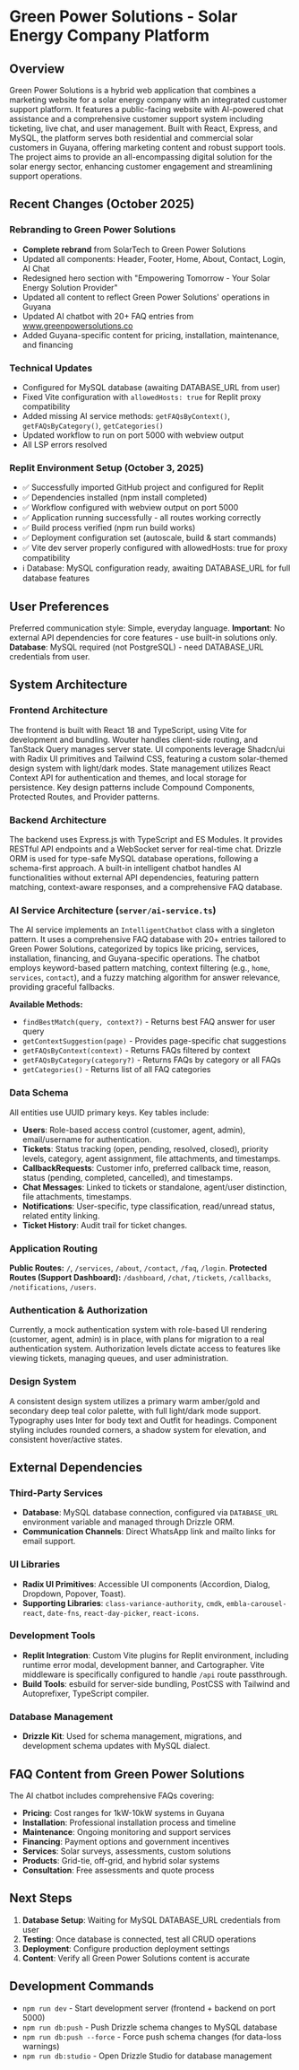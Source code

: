 # Green Power Solutions - Solar Energy Company Platform

## Overview

Green Power Solutions is a hybrid web application that combines a marketing website for a solar energy company with an integrated customer support platform. It features a public-facing website with AI-powered chat assistance and a comprehensive customer support system including ticketing, live chat, and user management. Built with React, Express, and MySQL, the platform serves both residential and commercial solar customers in Guyana, offering marketing content and robust support tools. The project aims to provide an all-encompassing digital solution for the solar energy sector, enhancing customer engagement and streamlining support operations.

## Recent Changes (October 2025)

### Rebranding to Green Power Solutions
- **Complete rebrand** from SolarTech to Green Power Solutions
- Updated all components: Header, Footer, Home, About, Contact, Login, AI Chat
- Redesigned hero section with "Empowering Tomorrow - Your Solar Energy Solution Provider"
- Updated all content to reflect Green Power Solutions' operations in Guyana
- Updated AI chatbot with 20+ FAQ entries from www.greenpowersolutions.co
- Added Guyana-specific content for pricing, installation, maintenance, and financing

### Technical Updates
- Configured for MySQL database (awaiting DATABASE_URL from user)
- Fixed Vite configuration with `allowedHosts: true` for Replit proxy compatibility
- Added missing AI service methods: `getFAQsByContext()`, `getFAQsByCategory()`, `getCategories()`
- Updated workflow to run on port 5000 with webview output
- All LSP errors resolved

### Replit Environment Setup (October 3, 2025)
- ✅ Successfully imported GitHub project and configured for Replit
- ✅ Dependencies installed (npm install completed)
- ✅ Workflow configured with webview output on port 5000
- ✅ Application running successfully - all routes working correctly
- ✅ Build process verified (npm run build works)
- ✅ Deployment configuration set (autoscale, build & start commands)
- ✅ Vite dev server properly configured with allowedHosts: true for proxy compatibility
- ℹ️ Database: MySQL configuration ready, awaiting DATABASE_URL for full database features

## User Preferences

Preferred communication style: Simple, everyday language.
**Important**: No external API dependencies for core features - use built-in solutions only.
**Database**: MySQL required (not PostgreSQL) - need DATABASE_URL credentials from user.

## System Architecture

### Frontend Architecture

The frontend is built with React 18 and TypeScript, using Vite for development and bundling. Wouter handles client-side routing, and TanStack Query manages server state. UI components leverage Shadcn/ui with Radix UI primitives and Tailwind CSS, featuring a custom solar-themed design system with light/dark modes. State management utilizes React Context API for authentication and themes, and local storage for persistence. Key design patterns include Compound Components, Protected Routes, and Provider patterns.

### Backend Architecture

The backend uses Express.js with TypeScript and ES Modules. It provides RESTful API endpoints and a WebSocket server for real-time chat. Drizzle ORM is used for type-safe MySQL database operations, following a schema-first approach. A built-in intelligent chatbot handles AI functionalities without external API dependencies, featuring pattern matching, context-aware responses, and a comprehensive FAQ database.

### AI Service Architecture (`server/ai-service.ts`)

The AI service implements an `IntelligentChatbot` class with a singleton pattern. It uses a comprehensive FAQ database with 20+ entries tailored to Green Power Solutions, categorized by topics like pricing, services, installation, financing, and Guyana-specific operations. The chatbot employs keyword-based pattern matching, context filtering (e.g., `home`, `services`, `contact`), and a fuzzy matching algorithm for answer relevance, providing graceful fallbacks.

**Available Methods:**
- `findBestMatch(query, context?)` - Returns best FAQ answer for user query
- `getContextSuggestion(page)` - Provides page-specific chat suggestions
- `getFAQsByContext(context)` - Returns FAQs filtered by context
- `getFAQsByCategory(category?)` - Returns FAQs by category or all FAQs
- `getCategories()` - Returns list of all FAQ categories

### Data Schema

All entities use UUID primary keys. Key tables include:
- **Users**: Role-based access control (customer, agent, admin), email/username for authentication.
- **Tickets**: Status tracking (open, pending, resolved, closed), priority levels, category, agent assignment, file attachments, and timestamps.
- **CallbackRequests**: Customer info, preferred callback time, reason, status (pending, completed, cancelled), and timestamps.
- **Chat Messages**: Linked to tickets or standalone, agent/user distinction, file attachments, timestamps.
- **Notifications**: User-specific, type classification, read/unread status, related entity linking.
- **Ticket History**: Audit trail for ticket changes.

### Application Routing

**Public Routes:** `/`, `/services`, `/about`, `/contact`, `/faq`, `/login`.
**Protected Routes (Support Dashboard):** `/dashboard`, `/chat`, `/tickets`, `/callbacks`, `/notifications`, `/users`.

### Authentication & Authorization

Currently, a mock authentication system with role-based UI rendering (customer, agent, admin) is in place, with plans for migration to a real authentication system. Authorization levels dictate access to features like viewing tickets, managing queues, and user administration.

### Design System

A consistent design system utilizes a primary warm amber/gold and secondary deep teal color palette, with full light/dark mode support. Typography uses Inter for body text and Outfit for headings. Component styling includes rounded corners, a shadow system for elevation, and consistent hover/active states.

## External Dependencies

### Third-Party Services

- **Database**: MySQL database connection, configured via `DATABASE_URL` environment variable and managed through Drizzle ORM.
- **Communication Channels**: Direct WhatsApp link and mailto links for email support.

### UI Libraries

- **Radix UI Primitives**: Accessible UI components (Accordion, Dialog, Dropdown, Popover, Toast).
- **Supporting Libraries**: `class-variance-authority`, `cmdk`, `embla-carousel-react`, `date-fns`, `react-day-picker`, `react-icons`.

### Development Tools

- **Replit Integration**: Custom Vite plugins for Replit environment, including runtime error modal, development banner, and Cartographer. Vite middleware is specifically configured to handle `/api` route passthrough.
- **Build Tools**: esbuild for server-side bundling, PostCSS with Tailwind and Autoprefixer, TypeScript compiler.

### Database Management

- **Drizzle Kit**: Used for schema management, migrations, and development schema updates with MySQL dialect.

## FAQ Content from Green Power Solutions

The AI chatbot includes comprehensive FAQs covering:
- **Pricing**: Cost ranges for 1kW-10kW systems in Guyana
- **Installation**: Professional installation process and timeline
- **Maintenance**: Ongoing monitoring and support services
- **Financing**: Payment options and government incentives
- **Services**: Solar surveys, assessments, custom solutions
- **Products**: Grid-tie, off-grid, and hybrid solar systems
- **Consultation**: Free assessments and quote process

## Next Steps

1. **Database Setup**: Waiting for MySQL DATABASE_URL credentials from user
2. **Testing**: Once database is connected, test all CRUD operations
3. **Deployment**: Configure production deployment settings
4. **Content**: Verify all Green Power Solutions content is accurate

## Development Commands

- `npm run dev` - Start development server (frontend + backend on port 5000)
- `npm run db:push` - Push Drizzle schema changes to MySQL database
- `npm run db:push --force` - Force push schema changes (for data-loss warnings)
- `npm run db:studio` - Open Drizzle Studio for database management
